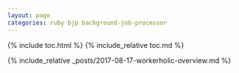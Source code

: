 ```yaml
---
layout: page
categories: ruby bjp background-job-processor
---
```


{% include toc.html %}
{% include_relative toc.md %}

{% include_relative _posts/2017-08-17-workerholic-overview.md %}
